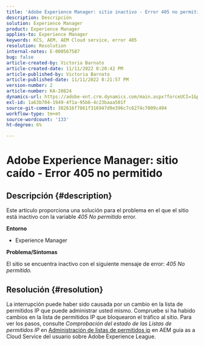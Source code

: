 ```yaml
---
title: 'Adobe Experience Manager: sitio inactivo - Error 405 no permitido'
description: Descripción
solution: Experience Manager
product: Experience Manager
applies-to: Experience Manager
keywords: KCS, AEM, AEM Cloud service, error 405
resolution: Resolution
internal-notes: E-000567587
bug: false
article-created-by: Victoria Barnato
article-created-date: 11/11/2022 8:20:42 PM
article-published-by: Victoria Barnato
article-published-date: 11/11/2022 8:21:57 PM
version-number: 2
article-number: KA-20824
dynamics-url: https://adobe-ent.crm.dynamics.com/main.aspx?forceUCI=1&pagetype=entityrecord&etn=knowledgearticle&id=fecb6b4a-fe61-ed11-9561-6045bd006793
exl-id: 1a63b704-1949-4f1a-95b6-4c23baaa501f
source-git-commit: 382616f7861f316947d9e396c7c6274c7009c494
workflow-type: tm+mt
source-wordcount: '133'
ht-degree: 6%

---
```


# Adobe Experience Manager: sitio caído - Error 405 no permitido

## Descripción {#description}


Este artículo proporciona una solución para el problema en el que el sitio está inactivo con la variable *405 No permitido* error.

<b>Entorno</b>

- Experience Manager


<b>Problema/Síntomas</b>

El sitio se encuentra inactivo con el siguiente mensaje de error: *405 No permitido.*


## Resolución {#resolution}


La interrupción puede haber sido causada por un cambio en la lista de permitidos IP que puede administrar usted mismo. Compruebe si ha habido cambios en la lista de permitidos IP que bloquearon el tráfico al sitio. Para ver los pasos, consulte *Comprobación del estado de las Listas de permitidos IP* en [Administración de listas de permitidos ip](https://experienceleague.adobe.com/docs/experience-manager-cloud-service/content/implementing/using-cloud-manager/ip-allow-lists/managing-ip-allow-lists.html?lang=en) en AEM guía as a Cloud Service del usuario sobre Adobe Experience League.
